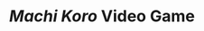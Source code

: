 ---
layout: post
title: <em>Machi Koro</em> Video Game
description: 
image: test-image.jpg
image-description: Test image!
categories: Software
end-date: 2017-07-30

time-period: Summer 2017

---